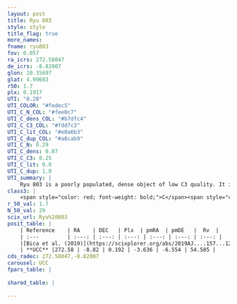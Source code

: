 ```yaml
---
layout: post
title: Ryu 803
style: style
title_flag: true
more_names: 
fname: ryu803
fov: 0.057
ra_icrs: 272.58047
de_icrs: -8.82007
glon: 20.35697
glat: 4.99603
r50: 1.7
plx: 0.1917
UTI: "0.28"
UTI_COLOR: "#fedec5"
UTI_C_N_COL: "#fee0c7"
UTI_C_dens_COL: "#b7dfc4"
UTI_C_C3_COL: "#fdd7c3"
UTI_C_lit_COL: "#e0a6b3"
UTI_C_dup_COL: "#a6cab9"
UTI_C_N: 0.29
UTI_C_dens: 0.87
UTI_C_C3: 0.25
UTI_C_lit: 0.0
UTI_C_dup: 1.0
UTI_summary: |
    Ryu 803 is a poorly populated, dense object of low C3 quality. It is rarely studied in the literature, with no articles listed in the last 6 years.
class3: |
    <span style="color: red; font-weight: bold;">C</span><span style="color: red; font-weight: bold;">C</span>
r_50_val: 1.7
N_50_val: 29
scix_url: Ryu%20803
posit_table: |
    | Reference    | RA    | DEC   | Plx  | pmRA  | pmDE   |  Rv  |
    | :---         | :---: | :---: | :---: | :---: | :---: | :---: |
    |[Bica et al. (2019)](https://scixplorer.org/abs/2019AJ....157...12B) | 272.569 | -8.824 | -- | -- | -- | -- |
    | **UCC** |272.58 | -8.82 | 0.192 | -3.636 | -6.554 | 54.585 | 
cds_radec: 272.58047,-8.82007
carousel: UCC
fpars_table: |
    
shared_table: |
    
---
```

